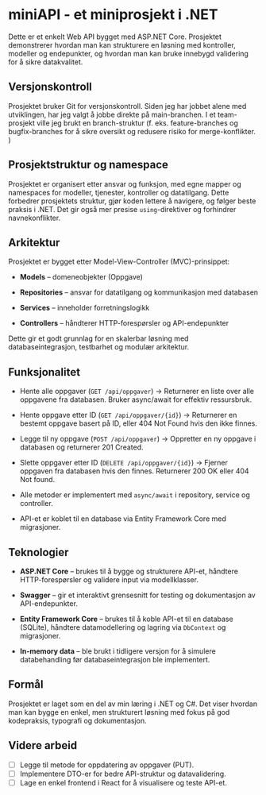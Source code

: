 # miniAPI - et miniprosjekt i .NET

Dette er et enkelt Web API bygget med ASP.NET Core. Prosjektet demonstrerer hvordan man kan strukturere en løsning med kontroller, modeller og endepunkter, og hvordan man kan bruke innebygd validering for å sikre datakvalitet.

## Versjonskontroll

Prosjektet bruker Git for versjonskontroll. Siden jeg har jobbet alene med utviklingen, har jeg valgt å jobbe direkte på main-branchen. I et team-prosjekt ville jeg brukt en branch-struktur (f. eks. feature-branches og bugfix-branches for å sikre oversikt og redusere risiko for merge-konflikter. )	

## Prosjektstruktur og namespace

Prosjektet er organisert etter ansvar og funksjon, med egne mapper og namespaces for modeller, tjenester, kontroller og datatilgang. Dette forbedrer prosjektets struktur, gjør koden lettere å navigere, og følger beste praksis i .NET. Det gir også mer presise `using`-direktiver og forhindrer navnekonflikter.

## Arkitektur

Prosjektet er bygget etter Model-View-Controller (MVC)-prinsippet:

- **Models** – domeneobjekter (Oppgave)

- **Repositories** – ansvar for datatilgang og kommunikasjon med databasen

- **Services** – inneholder forretningslogikk

- **Controllers** – håndterer HTTP-forespørsler og API-endepunkter

Dette gir et godt grunnlag for en skalerbar løsning med databaseintegrasjon, testbarhet og modulær arkitektur.

## Funksjonalitet

- Hente alle oppgaver (`GET /api/oppgaver`)
  -> Returnerer en liste over alle oppgavene fra databasen. Bruker async/await for effektiv ressursbruk.

- Hente oppgave etter ID (`GET /api/oppgaver/{id}`)
  -> Returnerer en bestemt oppgave basert på ID, eller 404 Not Found hvis den ikke finnes.

- Legge til ny oppgave (`POST /api/oppgaver`)
  -> Oppretter en ny oppgave i databasen og returnerer 201 Created.

- Slette oppgaver etter ID (`DELETE /api/oppgaver/{id}`)
  -> Fjerner oppgaven fra databasen hvis den finnes. Returnerer 200 OK eller 404 Not found.

- Alle metoder er implementert med `async/await` i repository, service og controller.

- API-et er koblet til en database via Entity Framework Core med migrasjoner.

## Teknologier

- **ASP.NET Core** – brukes til å bygge og strukturere API-et, håndtere HTTP-forespørsler og validere input via modellklasser. 

- **Swagger** – gir et interaktivt grensesnitt for testing og dokumentasjon av API-endepunkter.

- **Entity Framework Core** – brukes til å koble API-et til en database (SQLite), håndtere datamodellering og lagring via `DbContext` og migrasjoner.

- **In-memory data** – ble brukt i tidligere versjon for å simulere databehandling før databaseintegrasjon ble implementert.

## Formål

Prosjektet er laget som en del av min læring i .NET og C#. Det viser hvordan man kan bygge en enkel, men strukturert løsning med fokus på god kodepraksis, typografi og dokumentasjon.

## Videre arbeid

- [ ] Legge til metode for oppdatering av oppgaver (PUT).
- [ ] Implementere DTO-er for bedre API-struktur og datavalidering.
- [ ] Lage en enkel frontend i React for å visualisere og teste API-et.
